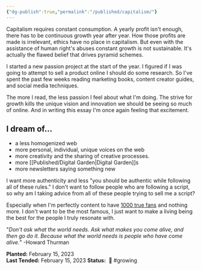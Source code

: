 ```yaml
---
{"dg-publish":true,"permalink":"/published/capitalism/"}
---
```



Capitalism requires constant consumption. A yearly profit isn't enough, there has to be continuous growth year after year. How those profits are made is irrelevant, ethics have no place in capitalism. But even with the assistance of human right's abuses constant growth is not sustainable. It's actually the flawed belief that drives pyramid schemes.

I started a new passion project at the start of the year. I figured if I was going to attempt to sell a product online I should do some research. So I've spent the past few weeks reading marketing books, content creator guides, and social media techniques. 

The more I read, the less passion I feel about what I'm doing. The strive for growth kills the unique vision and innovation we should be seeing so much of online. And in writing this essay I'm once again feeling that excitement.

## I dream of...

- a less homogenized web
- more personal, individual, unique voices on the web
- more creativity and the sharing of creative processes.
- more [[Published/Digital Garden\|Digital Garden]]s
- more newsletters saying something new

I want more authenticity and less "you should be authentic while following all of these rules." I don't want to follow people who are following a script, so why am I taking advice from all of these people trying to sell me a script? 

Especially when I'm perfectly content to have [1000 true fans](https://www.ungatedcreative.com/p/building-a-more-beautiful-internet) and nothing more. I don't want to be the most famous, I just want to make a living being the best for the people I truly resonate with.

"_Don't ask what the world needs. Ask what makes you come alive, and then go do it. Because what the world needs is people who have come alive._" -Howard Thurman

**Planted:** February 15, 2023  
**Last Tended:** February 15, 2023
**Status:**   🌿 #growing 